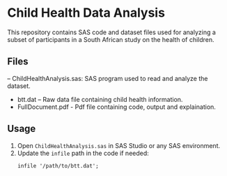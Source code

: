 # Child Health Data Analysis

This repository contains SAS code and dataset files used for analyzing a subset of participants in a South African study on the health of children.

## Files
– ChildHealthAnalysis.sas: SAS program used to read and analyze the dataset.
- btt.dat – Raw data file containing child health information.
- FullDocument.pdf - Pdf file containing code, output and explaination.

## Usage
1. Open `ChildHealthAnalysis.sas` in SAS Studio or any SAS environment.
2. Update the `infile` path in the code if needed:
   ```sas
   infile '/path/to/btt.dat';
